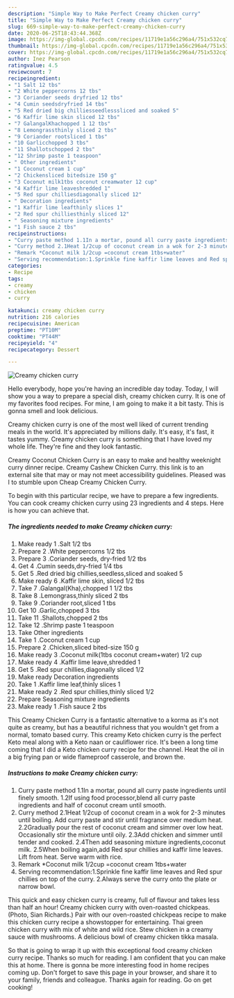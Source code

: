 ```yaml
---
description: "Simple Way to Make Perfect Creamy chicken curry"
title: "Simple Way to Make Perfect Creamy chicken curry"
slug: 669-simple-way-to-make-perfect-creamy-chicken-curry
date: 2020-06-25T18:43:44.368Z
image: https://img-global.cpcdn.com/recipes/11719e1a56c296a4/751x532cq70/creamy-chicken-curry-recipe-main-photo.jpg
thumbnail: https://img-global.cpcdn.com/recipes/11719e1a56c296a4/751x532cq70/creamy-chicken-curry-recipe-main-photo.jpg
cover: https://img-global.cpcdn.com/recipes/11719e1a56c296a4/751x532cq70/creamy-chicken-curry-recipe-main-photo.jpg
author: Inez Pearson
ratingvalue: 4.5
reviewcount: 7
recipeingredient:
- "1 Salt 12 tbs"
- "2 White peppercorns 12 tbs"
- "3 Coriander seeds dryfried 12 tbs"
- "4 Cumin seedsdryfried 14 tbs"
- "5 Red dried big chilliesseedlesssliced and soaked 5"
- "6 Kaffir lime skin sliced 12 tbs"
- "7 GalangalKhachopped 1 12 tbs"
- "8 Lemongrassthinly sliced 2 tbs"
- "9 Coriander rootsliced 1 tbs"
- "10 Garlicchopped 3 tbs"
- "11 Shallotschopped 2 tbs"
- "12 Shrimp paste 1 teaspoon"
- " Other ingredients"
- "1 Coconut cream 1 cup"
- "2 Chickensliced bitedsize 150 g"
- "3 Coconut milk1tbs coconut creamwater 12 cup"
- "4 Kaffir lime leaveshredded 1"
- "5 Red spur chilliesdiagonally sliced 12"
- " Decoration ingredients"
- "1 Kaffir lime leafthinly slices 1"
- "2 Red spur chilliesthinly sliced 12"
- " Seasoning mixture ingredients"
- "1 Fish sauce 2 tbs"
recipeinstructions:
- "Curry paste method 1.1In a mortar, pound all curry paste ingredients until finely smooth. 1.2If using food processor,blend all curry paste ingredients and half of coconut cream until smooth."
- "Curry method 2.1Heat 1/2cup of coconut cream in a wok for 2-3 minutes until boiling. Add curry paste and stir until fragrance over medium heat. 2.2Gradually pour the rest of coconut cream and simmer over low heat. Occasionally stir the mixture until oily. 2.3Add chicken and simmer until tender and cooked. 2.4Then add seasoning mixture ingredients,coconut milk. 2.5When boiling again,add Red spur chillies and kaffir lime leaves. Lift from heat. Serve warm with rice."
- "Remark *Coconut milk 1/2cup =coconut cream 1tbs+water"
- "Serving recommendation:1.Sprinkle fine kaffir lime leaves and Red spur chillies on top of the curry. 2.Always serve the curry onto the plate or narrow bowl."
categories:
- Recipe
tags:
- creamy
- chicken
- curry

katakunci: creamy chicken curry 
nutrition: 216 calories
recipecuisine: American
preptime: "PT10M"
cooktime: "PT44M"
recipeyield: "4"
recipecategory: Dessert

---
```



![Creamy chicken curry](https://img-global.cpcdn.com/recipes/11719e1a56c296a4/751x532cq70/creamy-chicken-curry-recipe-main-photo.jpg)

Hello everybody, hope you're having an incredible day today. Today, I will show you a way to prepare a special dish, creamy chicken curry. It is one of my favorites food recipes. For mine, I am going to make it a bit tasty. This is gonna smell and look delicious.

Creamy chicken curry is one of the most well liked of current trending meals in the world. It's appreciated by millions daily. It's easy, it's fast, it tastes yummy. Creamy chicken curry is something that I have loved my whole life. They're fine and they look fantastic.

Creamy Coconut Chicken Curry is an easy to make and healthy weeknight curry dinner recipe. Creamy Cashew Chicken Curry. this link is to an external site that may or may not meet accessibility guidelines. Pleased was I to stumble upon Cheap Creamy Chicken Curry.


To begin with this particular recipe, we have to prepare a few ingredients. You can cook creamy chicken curry using 23 ingredients and 4 steps. Here is how you can achieve that.

<!--inarticleads1-->

##### The ingredients needed to make Creamy chicken curry:

1. Make ready 1 .Salt 1/2 tbs
1. Prepare 2 .White peppercorns 1/2 tbs
1. Prepare 3 .Coriander seeds, dry-fried 1/2 tbs
1. Get 4 .Cumin seeds,dry-fried 1/4 tbs
1. Get 5 .Red dried big chillies,seedless,sliced and soaked 5
1. Make ready 6 .Kaffir lime skin, sliced 1/2 tbs
1. Take 7 .Galangal(Kha),chopped 1 1/2 tbs
1. Take 8 .Lemongrass,thinly sliced 2 tbs
1. Take 9 .Coriander root,sliced 1 tbs
1. Get 10 .Garlic,chopped 3 tbs
1. Take 11 .Shallots,chopped 2 tbs
1. Take 12 .Shrimp paste 1 teaspoon
1. Take  Other ingredients
1. Take 1 .Coconut cream 1 cup
1. Prepare 2 .Chicken,sliced bited-size 150 g
1. Make ready 3 .Coconut milk(1tbs coconut cream+water) 1/2 cup
1. Make ready 4 .Kaffir lime leave,shredded 1
1. Get 5 .Red spur chillies,diagonally sliced 1/2
1. Make ready  Decoration ingredients
1. Take 1 .Kaffir lime leaf,thinly slices 1
1. Make ready 2 .Red spur chillies,thinly sliced 1/2
1. Prepare  Seasoning mixture ingredients
1. Make ready 1 .Fish sauce 2 tbs


This Creamy Chicken Curry is a fantastic alternative to a korma as it&#39;s not quite as creamy, but has a beautiful richness that you wouldn&#39;t get from a normal, tomato based curry. This creamy Keto chicken curry is the perfect Keto meal along with a Keto naan or cauliflower rice. It&#39;s been a long time coming that I did a Keto chicken curry recipe for the channel. Heat the oil in a big frying pan or wide flameproof casserole, and brown the. 

<!--inarticleads2-->

##### Instructions to make Creamy chicken curry:

1. Curry paste method 1.1In a mortar, pound all curry paste ingredients until finely smooth. 1.2If using food processor,blend all curry paste ingredients and half of coconut cream until smooth.
1. Curry method 2.1Heat 1/2cup of coconut cream in a wok for 2-3 minutes until boiling. Add curry paste and stir until fragrance over medium heat. 2.2Gradually pour the rest of coconut cream and simmer over low heat. Occasionally stir the mixture until oily. 2.3Add chicken and simmer until tender and cooked. 2.4Then add seasoning mixture ingredients,coconut milk. 2.5When boiling again,add Red spur chillies and kaffir lime leaves. Lift from heat. Serve warm with rice.
1. Remark *Coconut milk 1/2cup =coconut cream 1tbs+water
1. Serving recommendation:1.Sprinkle fine kaffir lime leaves and Red spur chillies on top of the curry. 2.Always serve the curry onto the plate or narrow bowl.


This quick and easy chicken curry is creamy, full of flavour and takes less than half an hour! Creamy chicken curry with oven-roasted chickpeas. (Photo, Sian Richards.) Pair with our oven-roasted chickpeas recipe to make this chicken curry recipe a showstopper for entertaining. Thai green chicken curry with mix of white and wild rice. Stew chicken in a creamy sauce with mushrooms. A delicious bowl of creamy chicken tikka masala. 

So that is going to wrap it up with this exceptional food creamy chicken curry recipe. Thanks so much for reading. I am confident that you can make this at home. There is gonna be more interesting food in home recipes coming up. Don't forget to save this page in your browser, and share it to your family, friends and colleague. Thanks again for reading. Go on get cooking!

